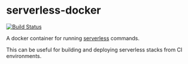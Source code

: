 # serverless-docker #

[![Build Status](https://travis-ci.org/SoftInstigate/serverless-docker.svg?branch=master)](https://travis-ci.org/SoftInstigate/serverless-docker)

A docker container for running [serverless](https://serverless.com) commands.

This can be useful for building and deploying serverless stacks from CI environments.
